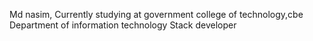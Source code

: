 Md nasim,
Currently studying at government college of technology,cbe
Department of information technology
Stack developer

